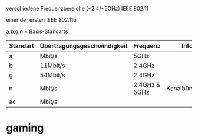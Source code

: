 verschiedene Frequenzbereiche (~2.4/~5GHz) 
IEEE 802.11

einer der ersten IEEE 802.11b

a,b,g,n = Basis-Standarts

| Standart | Übertragungsgeschwindigkeit | Frequenz      | Infos          |
| -------- | --------------------------- | ------------- | -------------- |
| a        | Mbit/s                      | 5GHz          |                |
| b        | 11Mbit/s                    | 2.4GHz        |                |
| g        | 54Mbit/s                    | 2.4GHz        |                |
| n        | Mbit/s                      | 2.4GHz & 5GHz | Kanalbündelung |
| ac       | Mbit/s                      |               |                |


# gaming

